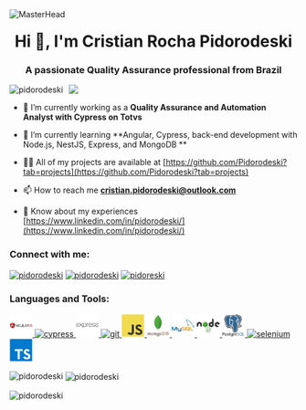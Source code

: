<body>
    <div style="position: relative; width: 900px; padding-bottom: 225;">
        <img src="https://i.pinimg.com/originals/d8/8c/b0/d88cb09e8888893d83f73f2bd7af8b88.gif" 
             alt="MasterHead" 
             style="position: absolute; top: 0; left: 0; width: 900px; height: 225px; object-fit: cover;">
    </div>
</body>
<h1 align="center">Hi 👋, I'm Cristian Rocha Pidorodeski</h1>
<h3 align="center">A passionate Quality Assurance professional from Brazil</h3>
<img align="right" alt"Coding" width="400" src="https://miro.medium.com/max/1360/0*7Q3yvSIv_t0ioJ-Z.gif">

<p align="left"> <img src="https://komarev.com/ghpvc/?username=pidorodeski&label=Profile%20views&color=0e75b6&style=flat" alt="pidorodeski" /> </p>

- 🔭 I’m currently working as a **Quality Assurance and Automation Analyst with Cypress on Totvs**

- 🌱 I’m currently learning **Angular, Cypress, back-end development with Node.js, NestJS, Express, and MongoDB **

- 👨‍💻 All of my projects are available at [https://github.com/Pidorodeski?tab=projects](https://github.com/Pidorodeski?tab=projects)

- 📫 How to reach me **cristian.pidorodeski@outlook.com**

- 📄 Know about my experiences [https://www.linkedin.com/in/pidorodeski/](https://www.linkedin.com/in/pidorodeski/)

<h3 align="left">Connect with me:</h3>
<p align="left">
<a href="https://linkedin.com/in/pidorodeski" target="blank"><img align="center" src="https://raw.githubusercontent.com/rahuldkjain/github-profile-readme-generator/master/src/images/icons/Social/linked-in-alt.svg" alt="pidorodeski" height="30" width="40" /></a>
<a href="https://fb.com/Pidorodeski" target="blank"><img align="center" src="https://raw.githubusercontent.com/rahuldkjain/github-profile-readme-generator/master/src/images/icons/Social/facebook.svg" alt="pidorodeski" height="30" width="40" /></a>
<a href="https://instagram.com/pidorodeski" target="blank"><img align="center" src="https://raw.githubusercontent.com/rahuldkjain/github-profile-readme-generator/master/src/images/icons/Social/instagram.svg" alt="pidoreski" height="30" width="40" /></a>
</p>

<h3 align="left">Languages and Tools:</h3>
<p align="left"> <a href="https://angular.io" target="_blank" rel="noreferrer"> <img src="https://raw.githubusercontent.com/devicons/devicon/master/icons/angularjs/angularjs-original-wordmark.svg" alt="angularjs" width="40" height="40"/> </a> <a href="https://www.cypress.io" target="_blank" rel="noreferrer"> <img src="https://raw.githubusercontent.com/simple-icons/simple-icons/6e46ec1fc23b60c8fd0d2f2ff46db82e16dbd75f/icons/cypress.svg" alt="cypress" width="40" height="40"/> </a> <a href="https://expressjs.com" target="_blank" rel="noreferrer"> <img src="https://raw.githubusercontent.com/devicons/devicon/master/icons/express/express-original-wordmark.svg" alt="express" width="40" height="40"/> </a> <a href="https://git-scm.com/" target="_blank" rel="noreferrer"> <img src="https://www.vectorlogo.zone/logos/git-scm/git-scm-icon.svg" alt="git" width="40" height="40"/> </a> <a href="https://developer.mozilla.org/en-US/docs/Web/JavaScript" target="_blank" rel="noreferrer"> <img src="https://raw.githubusercontent.com/devicons/devicon/master/icons/javascript/javascript-original.svg" alt="javascript" width="40" height="40"/> </a> <a href="https://www.mongodb.com/" target="_blank" rel="noreferrer"> <img src="https://raw.githubusercontent.com/devicons/devicon/master/icons/mongodb/mongodb-original-wordmark.svg" alt="mongodb" width="40" height="40"/> </a> <a href="https://www.mysql.com/" target="_blank" rel="noreferrer"> <img src="https://raw.githubusercontent.com/devicons/devicon/master/icons/mysql/mysql-original-wordmark.svg" alt="mysql" width="40" height="40"/> </a> <a href="https://nodejs.org" target="_blank" rel="noreferrer"> <img src="https://raw.githubusercontent.com/devicons/devicon/master/icons/nodejs/nodejs-original-wordmark.svg" alt="nodejs" width="40" height="40"/> </a> <a href="https://www.postgresql.org" target="_blank" rel="noreferrer"> <img src="https://raw.githubusercontent.com/devicons/devicon/master/icons/postgresql/postgresql-original-wordmark.svg" alt="postgresql" width="40" height="40"/> </a> <a href="https://www.selenium.dev" target="_blank" rel="noreferrer"> <img src="https://raw.githubusercontent.com/detain/svg-logos/780f25886640cef088af994181646db2f6b1a3f8/svg/selenium-logo.svg" alt="selenium" width="40" height="40"/> </a> <a href="https://www.typescriptlang.org/" target="_blank" rel="noreferrer"> <img src="https://raw.githubusercontent.com/devicons/devicon/master/icons/typescript/typescript-original.svg" alt="typescript" width="40" height="40"/> </a> </p>

<p><img align="left" src="https://github-readme-stats.vercel.app/api/top-langs?username=pidorodeski&show_icons=true&locale=en&layout=compact" alt="pidorodeski" /></p>

<p>&nbsp;<img align="center" src="https://github-readme-stats.vercel.app/api?username=pidorodeski&show_icons=true&locale=en" alt="pidorodeski" /></p>

<p><img align="center" src="https://github-readme-streak-stats.herokuapp.com/?user=pidorodeski&" alt="pidorodeski" /></p>
